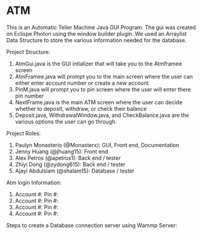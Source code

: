 # ATM
This is an Automatic Teller Machine Java GUI Program.
The gui was created on Eclispe Photon using the window builder plugin. 
We used an Arraylist Data Structure to store the various information needed for the database.

Project Structure:
1. AtmGui.java is the GUI intializer that will take you to the Atmframee screen
2. AtmFramee.java will prompt you to the main screen where the user can either enter account number or create a new account
3. PinM.java will prompt you to pin screen where the user will enter there pin number 
4. NextFrame.java is the main ATM screen where the user can decide whether to deposit, withdraw, or check their balance
5. Deposit.java, WithdrawalWindow.java, and CheckBalance.java are the various options the user can go through.

Project Roles: 
1. Paulyn Monasterio (@Monasterx): GUI, Front end, Documentation
2. Jenny Huang (@jhuang15): Front end 
3. Alex Petros (@apetros1): Back end / tester
4. Zhiyi Dong (@zydong615): Back end / tester
5. Ajayi Abdulslam (@shalam15): Database / tester

Atm login Information:
1. Account #:     Pin #:
2. Account #:     Pin #:
3. Account #:     Pin #:
4. Account #:     Pin #:


Steps to create a Database connection server using Wammp Server:
